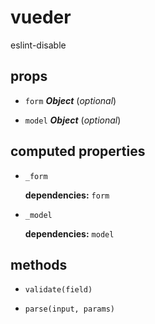 # vueder 

eslint-disable 

## props 

- `form` ***Object*** (*optional*) 

- `model` ***Object*** (*optional*) 

## computed properties 

- `_form` 

   **dependencies:** `form` 

- `_model` 

   **dependencies:** `model` 


## methods 

- `validate(field)` 

- `parse(input, params)` 

